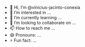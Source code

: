 - 👋 Hi, I’m @vinicius-jacinto-conexia
- 👀 I’m interested in ...
- 🌱 I’m currently learning ...
- 💞️ I’m looking to collaborate on ...
- 📫 How to reach me ...
- 😄 Pronouns: ...
- ⚡ Fun fact: ...

<!---
vinicius-jacinto-conexia/vinicius-jacinto-conexia is a ✨ special ✨ repository because its `README.md` (this file) appears on your GitHub profile.
You can click the Preview link to take a look at your changes.
--->
